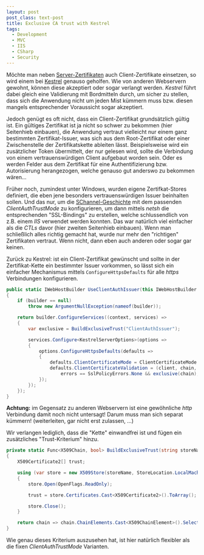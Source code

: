 ```yaml
---
layout: post
post_class: text-post
title: Exclusive CA trust with Kestrel
tags:
  - Development
  - MVC
  - IIS
  - CSharp
  - Security
---
```


Möchte man neben [Server-Zertifikaten][2] auch Client-Zertifikate einsetzen, so wird einem bei [Kestrel][1] genauso geholfen. Wie von anderen Webservern gewohnt, können diese akzeptiert oder sogar verlangt werden. *Kestrel* führt dabei gleich eine Validierung mit Bordmitteln durch, um sicher zu stellen, dass sich die Anwendung nicht um jeden Mist kümmern muss bzw. diesen mangels entsprechender Voraussicht sogar akzeptiert.

Jedoch genügt es oft nicht, dass ein Client-Zertifikat grundsätzlich gültig ist. Ein gültiges Zertifikat ist ja nicht so schwer zu bekommen (hier Seitenhieb einbauen), die Anwendung vertraut vielleicht nur einem ganz bestimmten Zertifikat-Issuer, was sich aus dem Root-Zertifikat oder einer Zwischenstelle der Zertifikatskette ableiten lässt. Beispielsweise wird ein zusätzlicher Token übermittelt, der nur gelesen wird, sollte die Verbindung von einem vertrauenswürdigen Client aufgebaut worden sein. Oder es werden Felder aus dem Zertifikat für eine Authentifizierung bzw. Autorisierung herangezogen, welche genauso gut anderswo zu bekommen wären...

Früher noch, zumindest unter Windows, wurden eigene Zertifkat-Stores definiert, die eben jene besonders vertrauenswürdigen Issuer beinhalten sollen. Und das nur, um die [SChannel-Geschichte][0] mit dem passenden *ClientAuthTrustMode* zu konfigurieren, um dann mittels *netsh* die entsprechenden "SSL-Bindings" zu erstellen, welche schlussendlich von z.B. einem *IIS* verwendet werden konnten. Das war natürlich viel einfacher als die *CTLs* davor (hier zweiten Seitenhieb einbauen). Wenn man schließlich alles richtig gemacht hat, wurde nur mehr den "richtigen" Zertifikaten vertraut. Wenn nicht, dann eben auch anderen oder sogar gar keinen.

Zurück zu Kestrel: ist ein Client-Zertifikat gewünscht und sollte in der Zertifikat-Kette ein bestimmter Issuer vorkommen, so lässt sich ein einfacher Mechanismus mittels `ConfigureHttpsDefaults` für alle *https* Verbindungen konfigurieren.

```csharp
public static IWebHostBuilder UseClientAuthIssuer(this IWebHostBuilder builder)
{
    if (builder == null)
        throw new ArgumentNullException(nameof(builder));

    return builder.ConfigureServices((context, services) =>
    {
        var exclusive = BuildExclusiveTrust("ClientAuthIssuer");

        services.Configure<KestrelServerOptions>(options =>
        {
            options.ConfigureHttpsDefaults(defaults =>
            {
                defaults.ClientCertificateMode = ClientCertificateMode.RequireCertificate;
                defaults.ClientCertificateValidation = (client, chain, errors) =>
                    errors == SslPolicyErrors.None && exclusive(chain);
            });
        });
    });
}
```

**Achtung:** im Gegensatz zu anderen Webservern ist eine gewöhnliche *http* Verbindung damit noch nicht untersagt! Darum muss man sich separat kümmern! (weiterleiten, gar nicht erst zulassen, ...)

Wir verlangen lediglich, dass die "Kette" einwandfrei ist und fügen ein zusätzliches "Trust-Kriterium" hinzu.

```csharp
private static Func<X509Chain, bool> BuildExclusiveTrust(string storeName)
{
    X509Certificate2[] trust;

    using (var store = new X509Store(storeName, StoreLocation.LocalMachine))
    {
        store.Open(OpenFlags.ReadOnly);

        trust = store.Certificates.Cast<X509Certificate2>().ToArray();

        store.Close();
    }

    return chain => chain.ChainElements.Cast<X509ChainElement>().Select(e => e.Certificate).Intersect(trust).Any();
}
```

Wie genau dieses Kriterium auszusehen hat, ist hier natürlich flexibler als die fixen *ClientAuthTrustMode* Varianten.


[0]: https://docs.microsoft.com/en-us/previous-versions/windows/it-pro/windows-server-2012-R2-and-2012/dn786429(v=ws.11)
[1]: https://docs.microsoft.com/en-us/aspnet/core/fundamentals/servers/kestrel
[2]: /2018/07/15/central-certificates-with-kestrel/
